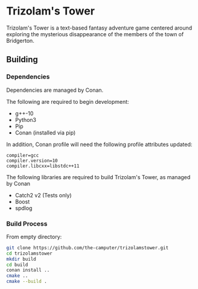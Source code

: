 # Trizolam's Tower

Trizolam's Tower is a text-based fantasy adventure game centered around exploring the mysterious disappearance of the members of the town of Bridgerton.


## Building

### Dependencies

Dependencies are managed by Conan.

The following are required to begin development:

* g++-10
* Python3
* Pip
* Conan (installed via pip)

In addition, Conan profile will need the following profile attributes updated:
```
compiler=gcc
compiler.version=10
compiler.libcxx=libstdc++11
```

The following libraries are required to build Trizolam's Tower, as managed by Conan

* Catch2 v2 (Tests only)
* Boost
* spdlog

### Build Process

From empty directory:

```sh
git clone https://github.com/the-camputer/trizolamstower.git
cd trizolamstower
mkdir build
cd build
conan install ..
cmake ..
cmake --build .
```
